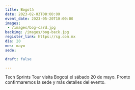 ```yaml
---
title: Bogotá
date: 2023-02-03T08:00:00
event_date: 2023-05-20T10:00:00
images:
 - /images/bog-card.jpg
backimg: /images/bog-back.jpg
register_link: https://sg.com.mx
dia: 20
mes: mayo
sede: 

draft: false

---
```


Tech Sprints Tour visita Bogotá el sábado 20 de mayo. Pronto confirmaremos la sede y más detalles del evento.